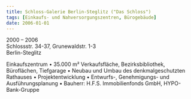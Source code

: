 ```yaml
---
title: Schloss-Galerie Berlin-Steglitz ("Das Schloss")
tags: [Einkaufs- und Nahversorgungszentren, Bürogebäude]
date: 2006-01-01
---
```

2000 – 2006<br/>
Schlossstr. 34-37, Grunewaldstr. 1-3<br/>
Berlin-Steglitz

Einkaufszentrum 
• 35.000 m² Verkaufsfläche, Bezirksbibliothek, Büroflächen, Tiefgarage
• Neubau und Umbau des denkmalgeschutzten Rathauses
• Projektentwicklung
• Entwurfs-, Genehmigungs- und Ausführungsplanung
• Bauherr: H.F.S. Immobilienfonds GmbH, HYPO-Bank-Gruppe
